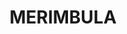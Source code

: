 ---
lastmod: '2025-04-06T06:05:20+00:00'
latitude: -36.860723
layout: suburb
longitude: 149.894825
postcode: '2548'
state: NSW
title: MERIMBULA
url: /nsw/merimbula/
---